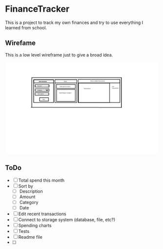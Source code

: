 # FinanceTracker

This is a project to track my own finances and try to use everything I learned from school.

## Wirefame

This is a low level wireframe just to give a broad idea.

![wireframe](/app/src/main/resources/images/lowQualityWirframe.png)

## ToDo

- [ ] Total spend this month
- [ ] Sort by 
  - [ ] Description
  - [ ] Amount
  - [ ] Category
  - [ ] Date
- [ ] Edit recent transactions 
- [ ] Connect to storage system (database, file, etc?)
- [ ] Spending charts
- [ ] Tests
- [ ] Readme file
- [ ] 
